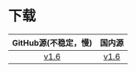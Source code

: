 # 下载

| GitHub源(不稳定，慢) | 国内源 |
| :-----------------: | :---: |
| [v1.6]() | [v1.6](https://hydro.ac/file/958/Jiyu_udp_attack_x86.zip) |
